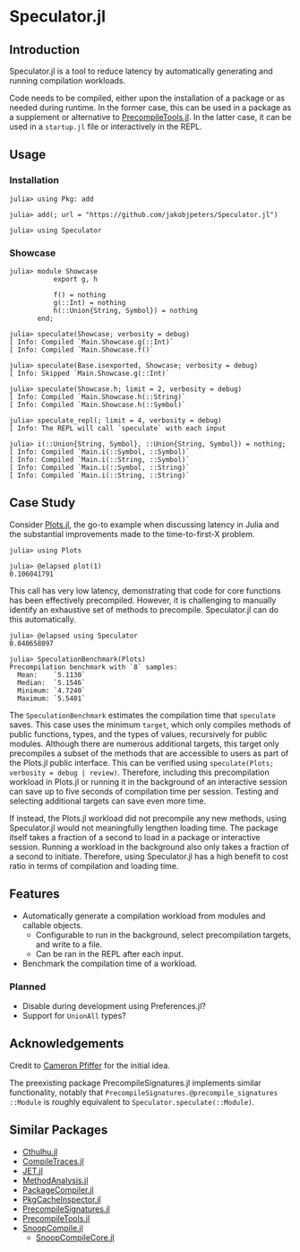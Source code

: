 
# Speculator.jl

## Introduction

Speculator.jl is a tool to reduce latency by automatically
generating and running compilation workloads.

Code needs to be compiled, either upon the installation of a package or as needed during runtime.
In the former case, this can be used in a package as a supplement or alternative to
[PrecompileTools.jl](https://github.com/JuliaLang/PrecompileTools.jl).
In the latter case, it can be used in a `startup.jl` file or interactively in the REPL.

## Usage

### Installation

```julia-repl
julia> using Pkg: add

julia> add(; url = "https://github.com/jakobjpeters/Speculator.jl")

julia> using Speculator
```

### Showcase

```julia-repl
julia> module Showcase
           export g, h

           f() = nothing
           g(::Int) = nothing
           h(::Union{String, Symbol}) = nothing
       end;

julia> speculate(Showcase; verbosity = debug)
[ Info: Compiled `Main.Showcase.g(::Int)`
[ Info: Compiled `Main.Showcase.f()`

julia> speculate(Base.isexported, Showcase; verbosity = debug)
[ Info: Skipped `Main.Showcase.g(::Int)`

julia> speculate(Showcase.h; limit = 2, verbosity = debug)
[ Info: Compiled `Main.Showcase.h(::String)`
[ Info: Compiled `Main.Showcase.h(::Symbol)`

julia> speculate_repl(; limit = 4, verbosity = debug)
[ Info: The REPL will call `speculate` with each input

julia> i(::Union{String, Symbol}, ::Union{String, Symbol}) = nothing;
[ Info: Compiled `Main.i(::Symbol, ::Symbol)`
[ Info: Compiled `Main.i(::String, ::Symbol)`
[ Info: Compiled `Main.i(::Symbol, ::String)`
[ Info: Compiled `Main.i(::String, ::String)`
```

## Case Study

Consider [Plots.jl](https://github.com/JuliaPlots/Plots.jl), the go-to example when discussing
latency in Julia and the substantial improvements made to the time-to-first-X problem.

```julia-repl
julia> using Plots

julia> @elapsed plot(1)
0.106041791
```

This call has very low latency, demonstrating that code
for core functions has been effectively precompiled.
However, it is challenging to manually identify an exhaustive set of methods to precompile.
Speculator.jl can do this automatically.

```julia-repl
julia> @elapsed using Speculator
0.040658097

julia> SpeculationBenchmark(Plots)
Precompilation benchmark with `8` samples:
  Mean:    `5.1130`
  Median:  `5.1546`
  Minimum: `4.7240`
  Maximum: `5.5401`
```

The `SpeculationBenchmark` estimates the compilation time that `speculate` saves.
This case uses the minimum `target`, which only compiles methods of public
functions, types, and the types of values, recursively for public modules.
Although there are numerous additional targets, this target only precompiles a subset
of the methods that are accessible to users as part of the Plots.jl public interface.
This can be verified using `speculate(Plots; verbosity = debug | review)`.
Therefore, including this precompilation workload in Plots.jl or running it in the background
of an interactive session can save up to five seconds of compilation time per session.
Testing and selecting additional targets can save even more time.

If instead, the Plots.jl workload did not precompile any new methods,
using Speculator.jl would not meaningfully lengthen loading time.
The package itself takes a fraction of a second to load in a package or interactive session.
Running a workload in the background also only takes a fraction of a second to initiate.
Therefore, using Speculator.jl has a high benefit to
cost ratio in terms of compilation and loading time.

## Features

- Automatically generate a compilation workload from modules and callable objects.
    - Configurable to run in the background, select precompilation targets, and write to a file.
    - Can be ran in the REPL after each input.
- Benchmark the compilation time of a workload.

### Planned

- Disable during development using Preferences.jl?
- Support for `UnionAll` types?

## Acknowledgements

Credit to [Cameron Pfiffer](https://github.com/cpfiffer) for the initial idea.

The preexisting package PrecompileSignatures.jl implements similar functionality,
notably that `PrecompileSignatures.@precompile_signatures ::Module`
is roughly equivalent to `Speculator.speculate(::Module)`.

## Similar Packages

- [Cthulhu.jl](https://github.com/JuliaDebug/Cthulhu.jl)
- [CompileTraces.jl](https://github.com/serenity4/CompileTraces.jl)
- [JET.jl](https://github.com/aviatesk/JET.jl)
- [MethodAnalysis.jl](https://github.com/timholy/MethodAnalysis.jl)
- [PackageCompiler.jl](https://github.com/JuliaLang/PackageCompiler.jl)
- [PkgCacheInspector.jl](https://github.com/timholy/PkgCacheInspector.jl)
- [PrecompileSignatures.jl](https://github.com/rikhuijzer/PrecompileSignatures.jl)
- [PrecompileTools.jl](https://github.com/JuliaLang/PrecompileTools.jl)
- [SnoopCompile.jl](https://github.com/timholy/SnoopCompile.jl)
    - [SnoopCompileCore.jl](https://github.com/timholy/SnoopCompile.jl/tree/master/SnoopCompileCore)
